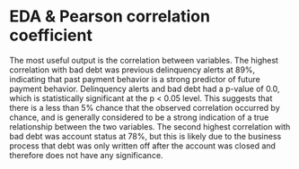 # EDA & Pearson correlation coefficient
The most useful output is the correlation between variables. The highest correlation with bad debt was previous delinquency alerts at 89%, indicating that past payment behavior is a strong predictor of future payment behavior. Delinquency alerts and bad debt had a p-value of 0.0, which is statistically significant at the p < 0.05 level. This suggests that there is a less than 5% chance that the observed correlation occurred by chance, and is generally considered to be a strong indication of a true relationship between the two variables. The second highest correlation with bad debt was account status at 78%, but this is likely due to the business process that debt was only written off after the account was closed and therefore does not have any significance.
